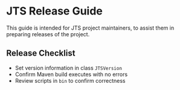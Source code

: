 # JTS Release Guide

This guide is intended for JTS project maintainers, 
to assist them in preparing releases of the project.

## Release Checklist

* Set version information in class `JTSVersion`
* Confirm Maven build executes with no errors
* Review scripts in `bin` to confirm correctness

